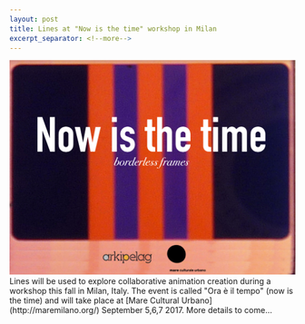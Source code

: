 ```yaml
---
layout: post
title: Lines at "Now is the time" workshop in Milan
excerpt_separator: <!--more-->
---
```


<img class="postThumbnail" src="images/2017-07-19-now-is-the-time.png" alt="Mare Cultural Urbano logo">
Lines will be used to explore collaborative animation creation during a workshop this fall in Milan, Italy. The event is called "Ora è il tempo" (now is the time) and will take place at [Mare Cultural Urbano](http://maremilano.org/) September 5,6,7 2017. More details to come...

<!--more-->
